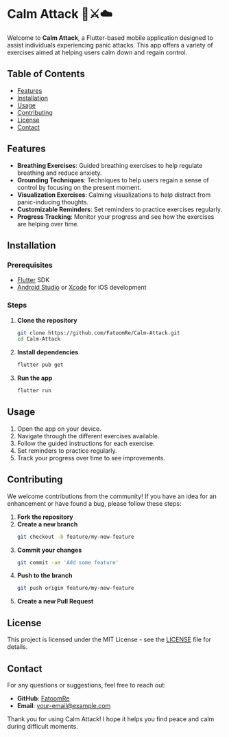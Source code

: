 # Calm Attack 👾⚔️☁️

Welcome to **Calm Attack**, a Flutter-based mobile application designed to assist individuals experiencing panic attacks. This app offers a variety of exercises aimed at helping users calm down and regain control.

## Table of Contents

- [Features](#features)
- [Installation](#installation)
- [Usage](#usage)
- [Contributing](#contributing)
- [License](#license)
- [Contact](#contact)

## Features

- **Breathing Exercises**: Guided breathing exercises to help regulate breathing and reduce anxiety.
- **Grounding Techniques**: Techniques to help users regain a sense of control by focusing on the present moment.
- **Visualization Exercises**: Calming visualizations to help distract from panic-inducing thoughts.
- **Customizable Reminders**: Set reminders to practice exercises regularly.
- **Progress Tracking**: Monitor your progress and see how the exercises are helping over time.

## Installation

### Prerequisites

- [Flutter](https://flutter.dev/docs/get-started/install) SDK
- [Android Studio](https://developer.android.com/studio) or [Xcode](https://developer.apple.com/xcode/) for iOS development

### Steps

1. **Clone the repository**
    ```sh
    git clone https://github.com/FatoomRe/Calm-Attack.git
    cd Calm-Attack
    ```

2. **Install dependencies**
    ```sh
    flutter pub get
    ```

3. **Run the app**
    ```sh
    flutter run
    ```

## Usage

1. Open the app on your device.
2. Navigate through the different exercises available.
3. Follow the guided instructions for each exercise.
4. Set reminders to practice regularly.
5. Track your progress over time to see improvements.

## Contributing

We welcome contributions from the community! If you have an idea for an enhancement or have found a bug, please follow these steps:

1. **Fork the repository**
2. **Create a new branch**
    ```sh
    git checkout -b feature/my-new-feature
    ```
3. **Commit your changes**
    ```sh
    git commit -am 'Add some feature'
    ```
4. **Push to the branch**
    ```sh
    git push origin feature/my-new-feature
    ```
5. **Create a new Pull Request**

## License

This project is licensed under the MIT License - see the [LICENSE](LICENSE) file for details.

## Contact

For any questions or suggestions, feel free to reach out:

- **GitHub**: [FatoomRe](https://github.com/FatoomRe)
- **Email**: [your-email@example.com](mailto:your-email@example.com)

Thank you for using Calm Attack! I hope it helps you find peace and calm during difficult moments.
